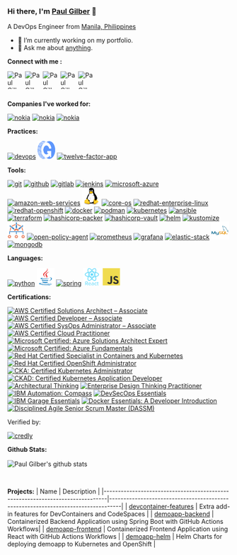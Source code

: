 ### Hi there, I'm [Paul Gilber](https://www.linkedin.com/in/paul-gilber/) 👋

A DevOps Engineer from [Manila, Philippines](https://g.co/kgs/xmdsSW)

- 🔭 I’m currently working on my portfolio.
- 💬 Ask me about [anything](https://github.com/paul-gilber/paul-gilber/issues).

**Connect with me :**
<p align="left" style="display:inline">
<!-- Linked In -->
<a href="https://www.linkedin.com/in/paul-gilber/" target="_blank">
<img align="left" alt="Paul Gilber | LinkedIn" width="40" height="40"  src="https://www.vectorlogo.zone/logos/linkedin/linkedin-icon.svg" />
</a>
<!-- GitHub -->
<a href="https://github.com/paul-gilber" target="_blank">
<img align="left" alt="Paul Gilber | GitHub" width="40" height="40"  src="https://www.vectorlogo.zone/logos/github/github-icon.svg"/>
</a>
<!-- Upwork -->
<a href="https://www.upwork.com/freelancers/~01661e6f3b6e80ee4e" target="_blank">
<img align="left" alt="Paul Gilber | Upwork" width="40" height="40"  src="https://www.vectorlogo.zone/logos/upwork/upwork-tile.svg" />
</a>
<!-- Gitlab -->
<a href="https://gitlab.com/paul.gilber" target="_blank">
<img align="left" alt="Paul Gilber | Gitlab" width="40" height="40"  src="https://www.vectorlogo.zone/logos/gitlab/gitlab-icon.svg"/>
</a>
<!-- StackOverflow -->
<a href="https://stackoverflow.com/users/22839235/paul-gilber" target="_blank">
<img align="left" alt="Paul Gilber | StackOverflow" width="40" height="40"  src="https://www.vectorlogo.zone/logos/stackoverflow/stackoverflow-icon.svg" />
</a>
</p>
<br/>
<br/>
<br/>

**Companies I've worked for:**
<p align="left" style="display:inline">
<!-- IBM -->
<a href="https://www.linkedin.com/company/ibm/" target="_blank"><img src="https://media.licdn.com/dms/image/D560BAQGiz5ecgpCtkA/company-logo_200_200/0/1688684715866/ibm_logo?e=1707350400&v=beta&t=JtPkWsBz07iBQZ-VG-7UWsza59O2K7xLMSOjZeWeuD4" alt="nokia" width="40" height="40"/></a>
<!-- ING -->
<a href="https://www.linkedin.com/company/ing/" target="_blank"><img src="https://media.licdn.com/dms/image/D4E0BAQEzlL9vyovZuw/company-logo_200_200/0/1691398577240/ing_logo?e=1707350400&v=beta&t=rBXkjCLgdSf2Hu_0SpiAMoWWBOkyEkmL_0rEJyDs6Q0" alt="nokia" width="40" height="40"/></a>
<!-- Nokia -->
<a href="https://www.linkedin.com/company/nokia/" target="_blank"><img src="https://media.licdn.com/dms/image/C4E0BAQGL8hpduEqGKQ/company-logo_200_200/0/1677420438777/nokia_logo?e=1707350400&v=beta&t=P2nIuxbRU8FOLYnZ7_Q_Hl4ytUQnhieENahiMvpZNcA" alt="nokia" width="40" height="40"/></a>
</p>
<br/>

**Practices:**
<p align="left" style="display:inline">
<!-- DevOps -->
<a href="https://aws.amazon.com/devops/what-is-devops/" target="_blank"><img src="https://cdn.worldvectorlogo.com/logos/devops-2.svg" alt="devops" width="40" height="40"/></a>
<!-- GitOps -->
<a href="https://opengitops.dev/" target="_blank"><img src="https://raw.githubusercontent.com/cncf/artwork/master/projects/opengitops/icon/color/opengitops-icon-color.svg" alt="open-gitops" width="40<img" height="40"/></a>
<!-- Twelve-Factor App -->
<a href="https://12factor.net/" target="_blank"><img src="https://12factor.net/images/symbol.png" alt="twelve-factor-app" width="40" height="40"/></a>
</p>
<br/>

**Tools:**
<p align="left" style="display:inline">
<!-- Git -->
<a href="https://git-scm.com/" target="_blank"><img src="https://www.vectorlogo.zone/logos/git-scm/git-scm-icon.svg" alt="git" width="40" height="40"/></a>
<!-- GitHub -->
<a href="https://github.com/" target="_blank"><img src="https://www.vectorlogo.zone/logos/github/github-icon.svg" alt="github" width="40" height="40"/></a>
<!-- Gitlab -->
<a href="https://about.gitlab.com/" target="_blank"><img src="https://www.vectorlogo.zone/logos/gitlab/gitlab-icon.svg" alt="gitlab" width="40" height="40"/></a>  
<!-- Jenkins -->
<a href="https://www.jenkins.io/" target="_blank"><img src="https://www.vectorlogo.zone/logos/jenkins/jenkins-icon.svg" alt="jenkins" width="40" height="40"/></a>
<!-- Microsoft Azure -->
<a href="https://azure.microsoft.com/en-us" target="_blank"><img src="https://www.vectorlogo.zone/logos/microsoft_azure/microsoft_azure-icon.svg" alt="microsoft-azure" width="40" height="40"/></a>
<!-- Amazon Web Services -->
<a href="https://aws.amazon.com/" target="_blank"><img src="https://www.vectorlogo.zone/logos/amazon_aws/amazon_aws-icon.svg" alt="amazon-web-services" width="40" height="40"/></a>
<!-- Linux -->
<a href="https://www.linux.org/" target="_blank"><img src="https://raw.githubusercontent.com/devicons/devicon/master/icons/linux/linux-original.svg" alt="linux" width="40" height="40"/></a>  
<!-- CoreOS -->
<a href="https://fedoraproject.org/coreos/" target="_blank"><img src="https://www.vectorlogo.zone/logos/coreos/coreos-icon.svg" alt="core-os" width="40" height="40"/></a>
<!-- Red Hat Enterprise Linux -->
<a href="https://access.redhat.com/products/red-hat-enterprise-linux/" target="_blank"><img src="https://upload.wikimedia.org/wikipedia/commons/d/d8/Red_Hat_logo.svg" alt="redhat-enterprise-linux" width="40" height="40"/></a>
<!-- Red Hat OpenShift -->
<a href="https://www.redhat.com/en/technologies/cloud-computing/openshift" target="_blank"><img src="https://www.vectorlogo.zone/logos/openshift/openshift-icon.svg" alt="redhat-openshift" width="40" height="40"/></a>  
<!-- Docker -->
<a href="https://www.docker.com/" target="_blank"><img src="https://www.vectorlogo.zone/logos/docker/docker-tile.svg" alt="docker" width="40" height="40"/></a>
<!-- Podman -->
<a href="https://podman.io/" target="_blank"><img src="https://podman.io/logos/optimized/podman-3-logo-95w-90h.webp" alt="podman" width="40" height="40"/></a>
<!-- Kubernetes -->
<a href="https://kubernetes.io/" target="_blank"><img src="https://www.vectorlogo.zone/logos/kubernetes/kubernetes-icon.svg" alt="kubernetes" width="40" height="40"/></a>
<!-- Ansible -->
<a href="https://www.ansible.com/" target="_blank"><img src="https://www.vectorlogo.zone/logos/ansible/ansible-icon.svg" alt="ansible" width="40" height="40"/></a>
<!-- Terraform -->
<a href="https://www.terraform.io/" target="_blank"><img src="https://www.vectorlogo.zone/logos/terraformio/terraformio-icon.svg" alt="terraform" width="40" height="40"/></a>
<!-- Hashicorp Packer -->
<a href="https://www.packer.io/" target="_blank"><img src="https://www.vectorlogo.zone/logos/packerio/packerio-icon.svg" alt="hashicorp-packer" width="40" height="40"/></a>
<!-- Hashicorp Vault -->
<a href="https://www.vaultproject.io/" target="_blank"><img src="https://d1q6f0aelx0por.cloudfront.net/product-logos/library-vault-logo.png" alt="hashicorp-vault" width="40" height="40"/></a>
<!-- Helm -->
<a href="https://helm.sh/" target="_blank"><img src="https://www.vectorlogo.zone/logos/helmsh/helmsh-icon.svg" alt="helm" width="40" height="40"/></a>
<!-- Kustomize -->
<a href="https://kustomize.io/" target="_blank"><img src="https://res.cloudinary.com/canonical/image/fetch/f_auto,q_auto,fl_sanitize,w_60,h_60/https://dashboard.snapcraft.io/site_media/appmedia/2020/06/kustomize.png" alt="kustomize" width="40" height="40"/></a>
<!-- Kyverno -->
<a href="https://kyverno.io/" target="_blank"><img src="https://raw.githubusercontent.com/cncf/artwork/master/projects/kyverno/icon/color/kyverno-icon-color.svg" alt="kyverno" width="40" height="40"/></a>
<!-- Open Policy Agent -->
<a href="https://www.openpolicyagent.org/" target="_blank"><img src="https://www.vectorlogo.zone/logos/openpolicyagent/openpolicyagent-icon.svg" alt="open-policy-agent" width="40" height="40"/></a>
<!-- Prometheus -->
<a href="https://prometheus.io/" target="_blank"><img src="https://www.vectorlogo.zone/logos/prometheusio/prometheusio-icon.svg" alt="prometheus" width="40" height="40"/></a>
<!-- Grafana -->
<a href="https://grafana.com/" target="_blank"><img src="https://www.vectorlogo.zone/logos/grafana/grafana-icon.svg" alt="grafana" width="40" height="40"/></a>
<!-- Elastic Stack -->
<a href="https://www.elastic.co/" target="_blank"><img src="https://www.vectorlogo.zone/logos/elastic/elastic-icon.svg" alt="elastic-stack" width="40" height="40"/></a>
<!-- MySQL -->
<a href="https://www.mysql.com/" target="_blank"><img src="https://raw.githubusercontent.com/devicons/devicon/master/icons/mysql/mysql-original-wordmark.svg" alt="mysql" width="40" height="40"/></a>
<!-- MongoDB -->
<a href="https://www.mongodb.com/" target="_blank"><img src="https://www.vectorlogo.zone/logos/mongodb/mongodb-icon.svg" alt="mongodb" width="40" height="40"/></a>
</p>
<br/>

**Languages:**
<p align="left" style="display:inline">
<!-- Python -->
<a href="https://www.python.org/" target="_blank"><img src="https://www.vectorlogo.zone/logos/python/python-icon.svg" alt="python" width="40" height="40"/></a>
<!-- Java -->
<a href="https://www.java.com" target="_blank"><img src="https://raw.githubusercontent.com/devicons/devicon/master/icons/java/java-original.svg" alt="java" width="40" height="40"/></a> 
<!-- Spring -->
<a href="https://spring.io/" target="_blank"><img src="https://www.vectorlogo.zone/logos/springio/springio-icon.svg" alt="spring" width="40" height="40"/></a>
<!-- React -->
<a href="https://reactjs.org/" target="_blank"><img src="https://raw.githubusercontent.com/devicons/devicon/master/icons/react/react-original-wordmark.svg" alt="react" width="40" height="40"/></a>  
<!-- JavaScript -->
<a href="https://developer.mozilla.org/en-US/docs/Web/JavaScript" target="_blank"><img src="https://raw.githubusercontent.com/devicons/devicon/master/icons/javascript/javascript-original.svg" alt="javascript" width="40" height="40"/></a>  
</p>
<br/>

**Certifications:**
<p align="left" style="display:inline">
<!-- AWS Certified Solutions Architect – Associate -->
<a href="https://www.credly.com/badges/eb46949e-4c77-4da6-a385-448b8e308804" target="_blank"><img src="https://images.credly.com/size/680x680/images/0e284c3f-5164-4b21-8660-0d84737941bc/image.png" alt="AWS Certified Solutions Architect – Associate" width="70" height="70"/></a>
<!-- AWS Certified Developer – Associate -->
<a href="https://www.credly.com/badges/01ddc06c-b0c7-4e08-b7bd-eac826c51cf0" target="_blank"><img src="https://images.credly.com/size/680x680/images/b9feab85-1a43-4f6c-99a5-631b88d5461b/image.png" alt="AWS Certified Developer – Associate" width="70" height="70"/></a>
<!-- AWS Certified SysOps Administrator – Associate -->
<a href="https://www.credly.com/badges/b7478c5b-ff51-4a8e-89e0-f2902561cdd1" target="_blank"><img src="https://images.credly.com/size/680x680/images/f0d3fbb9-bfa7-4017-9989-7bde8eaf42b1/image.png" alt="AWS Certified SysOps Administrator – Associate" width="70" height="70"/></a>
<!-- AWS Certified Cloud Practitioner -->
<a href="https://www.credly.com/badges/2e5500e0-5d95-43da-b89b-e1f926414d65" target="_blank"><img src="https://images.credly.com/size/680x680/images/00634f82-b07f-4bbd-a6bb-53de397fc3a6/image.png" alt="AWS Certified Cloud Practitioner" width="70" height="70"/></a>
</p>

<p align="left" style="display:inline">
<!-- Microsoft Certified: Azure Solutions Architect Expert -->
<a href="https://www.credly.com/badges/44056695-e65d-45a2-bc5e-c53fc7657cbc" target="_blank"><img src="https://images.credly.com/size/680x680/images/987adb7e-49be-4e24-b67e-55986bd3fe66/azure-solutions-architect-expert-600x600.png" alt="Microsoft Certified: Azure Solutions Architect Expert" width="70" height="70"/></a>
<!-- Microsoft Certified: Azure Fundamentals -->
<a href="https://www.credly.com/badges/6ebcd2f5-03a2-468c-aaf2-055d4ec09370" target="_blank"><img src="https://images.credly.com/size/680x680/images/be8fcaeb-c769-4858-b567-ffaaa73ce8cf/image.png" alt="Microsoft Certified: Azure Fundamentals" width="70" height="70"/></a>
</p>

<p align="left" style="display:inline">
<!-- Red Hat Certified Specialist in Containers and Kubernetes -->
<a href="https://www.credly.com/badges/74c29c7a-b81b-4971-aea0-25f0f144ba65" target="_blank"><img src="https://images.credly.com/size/680x680/images/1dd8824f-d6b6-4967-906a-7bd3c0063fae/image.png" alt="Red Hat Certified Specialist in Containers and Kubernetes" width="70" height="70"/></a>
<!-- Red Hat Certified OpenShift Administrator -->
<a href="https://www.credly.com/badges/db5ecd2f-887d-49d1-a712-e664bda7d01d" target="_blank"><img src="https://images.credly.com/size/680x680/images/b6cf67d4-0533-495b-acfe-9d08bb50bef1/image.png" alt="Red Hat Certified OpenShift Administrator" width="70" height="70"/></a>
</p>

<p align="left" style="display:inline">
<!-- CKA: Certified Kubernetes Administrator -->
<a href="https://www.credly.com/badges/986d2e02-084d-4f61-aa6a-126019472f64" target="_blank"><img src="https://images.credly.com/size/680x680/images/8b8ed108-e77d-4396-ac59-2504583b9d54/cka_from_cncfsite__281_29.png" alt="CKA: Certified Kubernetes Administrator" width="70" height="70"/></a>
<!-- CKAD: Certified Kubernetes Application Developer -->
<a href="https://www.credly.com/badges/cccb81ca-cc93-4e49-a07a-90b06510713f" target="_blank"><img src="https://images.credly.com/size/680x680/images/f88d800c-5261-45c6-9515-0458e31c3e16/ckad_from_cncfsite.png" alt="CKAD: Certified Kubernetes Application Developer" width="70" height="70"/></a>
</p>

<p align="left" style="display:inline">
<!-- Architectural Thinking -->
<a href="https://www.credly.com/badges/060c3b5e-2c65-499d-93e2-273a5cc15648" target="_blank"><img src="https://images.credly.com/size/680x680/images/e6a6d587-cc85-4e3a-9ce0-08c06677bf1b/Architectural-Thinking.png" alt="Architectural Thinking" width="70" height="70"/></a>
<!-- Enterprise Design Thinking Practitioner -->
<a href="https://www.credly.com/badges/ea46ff0f-2234-4feb-8830-6317be2bb80b" target="_blank"><img src="https://images.credly.com/size/680x680/images/bc08972c-3c7d-4b99-82a0-c94bcca36674/Badges_v8-07_Practitioner.png" alt="Enterprise Design Thinking Practitioner" width="70" height="70"/></a>
<!-- IBM Automation: Compass -->
<a href="https://www.credly.com/badges/307f0695-75f7-4ca4-b954-5f36376209e5" target="_blank"><img src="https://images.credly.com/size/680x680/images/9b150a97-28c5-44b1-9f69-7f610b3e0284/IBM_Automation_Compass.png" alt="IBM Automation: Compass" width="70" height="70"/></a>
<!-- DevSecOps Essentials -->
<a href="https://www.credly.com/badges/17a21665-116a-42ca-9883-0752bb5c55ca" target="_blank"><img src="https://images.credly.com/size/680x680/images/6fcae0c0-78b7-48c5-a414-5d21665b2250/DevSecOps-Essentials.png" alt="DevSecOps Essentials" width="70" height="70"/></a>
<!-- IBM Garage Essentials -->
<a href="https://www.credly.com/badges/dbf66516-3941-4c86-837b-bf1f1df58ae8" target="_blank"><img src="https://images.credly.com/size/680x680/images/fb718a87-6d0d-4a6d-8068-677f1bec78f2/IBM_Garage_Essentials.png" alt="IBM Garage Essentials" width="70" height="70"/></a>
<!-- Docker Essentials: A Developer Introduction -->
<a href="https://www.credly.com/badges/c092e941-b6f8-4282-bf81-dea5042a983f" target="_blank"><img src="https://images.credly.com/size/680x680/images/08216781-93cb-4ba1-8110-8eb3401fa8ce/Docker_Essentials_-_ISDN.png" alt="Docker Essentials: A Developer Introduction" width="70" height="70"/></a>
</p>

<p align="left" style="display:inline">
<!-- Disciplined Agile Senior Scrum Master (DASSM) -->
<a href="https://www.credly.com/badges/3d24e1d8-ba52-4f59-8310-c0576a4ead9b" target="_blank"><img src="https://images.credly.com/size/680x680/images/7f24336c-35e8-4fb9-8d48-0636ee850323/DA_Senior_Scrum_Master_Badge.png" alt="Disciplined Agile Senior Scrum Master (DASSM)" width="70" height="70"/></a>
</p>

Verified by:
<p align="left" style="display:inline">
<!-- Credly -->
<a href="https://www.credly.com/users/paul-gilber.963a6cc5" target="_blank"><img src="https://images.credly.com/images/b685de69-03cf-402c-b8e3-62ecd0e2e949/large_blob.png" alt="credly" width="50" height="50"/></a>
</p>
<br/>

**Github Stats:**
<p>
<img align="center" src="https://github-readme-stats.vercel.app/api?username=paul-gilber&show_icons=true&include_all_commits=true&theme=dark" alt="Paul Gilber's github stats" />
</p>
<br/>

**Projects:**
| Name                                                                       | Description                                                                      |
|-------------------------------------------------------------------------------|----------------------------------------------------------------------------------|
| [devcontainer-features](https://github.com/paul-gilber/devcontainer-features) | Extra add-in features for DevContainers and CodeSpaces                           |
| [demoapp-backend](https://github.com/paul-gilber/demoapp-backend)             | Containerized Backend Application using Spring Boot with GitHub Actions Workflows|
| [demoapp-frontend](https://github.com/paul-gilber/demoapp-frontend)           | Containerized Frontend Application using React with GitHub Actions Workflows     |
| [demoapp-helm](https://github.com/paul-gilber/demoapp-helm)                   | Helm Charts for deploying demoapp to Kubernetes and OpenShift                    |

<br/>

<!--
**paul-gilber/paul-gilber** is a ✨ _special_ ✨ repository because its `README.md` (this file) appears on your GitHub profile.

Here are some ideas to get you started:

- 🔭 I’m currently working on ...
- 🌱 I’m currently learning ...
- 👯 I’m looking to collaborate on ...
- 🤔 I’m looking for help with ...
- 💬 Ask me about ...
- 📫 How to reach me: ...
- 😄 Pronouns: ...
- ⚡ Fun fact: ...
-->
